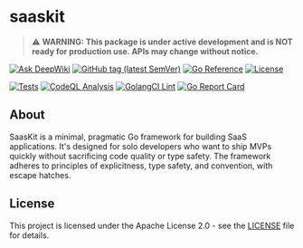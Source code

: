 # saaskit

> ⚠️ **WARNING: This package is under active development and is NOT ready for production use. APIs may change without notice.**

[![Ask DeepWiki](https://deepwiki.com/badge.svg)](https://deepwiki.com/dmitrymomot/saaskit)
[![GitHub tag (latest SemVer)](https://img.shields.io/github/tag/dmitrymomot/saaskit)](https://github.com/dmitrymomot/saaskit/tags)
[![Go Reference](https://pkg.go.dev/badge/github.com/dmitrymomot/saaskit.svg)](https://pkg.go.dev/github.com/dmitrymomot/saaskit)
[![License](https://img.shields.io/github/license/dmitrymomot/saaskit)](https://github.com/dmitrymomot/saaskit/blob/main/LICENSE)

[![Tests](https://github.com/dmitrymomot/saaskit/actions/workflows/tests.yml/badge.svg)](https://github.com/dmitrymomot/saaskit/actions/workflows/tests.yml)
[![CodeQL Analysis](https://github.com/dmitrymomot/saaskit/actions/workflows/codeql.yml/badge.svg)](https://github.com/dmitrymomot/saaskit/actions/workflows/codeql.yml)
[![GolangCI Lint](https://github.com/dmitrymomot/saaskit/actions/workflows/golangci-lint.yml/badge.svg)](https://github.com/dmitrymomot/saaskit/actions/workflows/golangci-lint.yml)
[![Go Report Card](https://goreportcard.com/badge/github.com/dmitrymomot/saaskit)](https://goreportcard.com/report/github.com/dmitrymomot/saaskit)

## About

SaasKit is a minimal, pragmatic Go framework for building SaaS applications. It's designed for solo developers who want to ship MVPs quickly without sacrificing code quality or type safety. The framework adheres to principles of explicitness, type safety, and convention, with escape hatches.

## License

This project is licensed under the Apache License 2.0 - see the [LICENSE](LICENSE) file for details.
